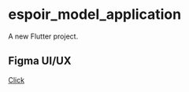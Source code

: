 # espoir_model_application
A new Flutter project.

## Figma UI/UX
[Click](https://www.figma.com/design/GpeD2hi2zngOtYAluuo1MZ/Untitled?node-id=21-56&t=KZ3R6Nm0mCRlEzSX-1)
